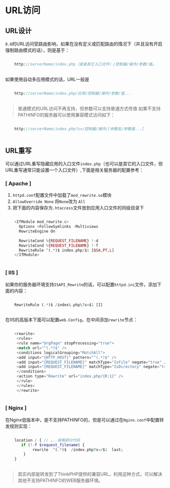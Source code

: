 # URL访问

## URL设计
`8.0`的URL访问受路由影响，如果在没有定义或匹配路由的情况下（并且没有开启强制路由模式的话），则是基于：
```php

    http://serverName/index.php（或者其它入口文件）/控制器/操作/参数/值…
    

```
如果使用自动多应用模式的话，URL一般是
```php

    http://serverName/index.php/应用/控制器/操作/参数/值...
    

```
> 普通模式的URL访问不再支持，但参数可以支持普通方式传值
如果不支持PATHINFO的服务器可以使用兼容模式访问如下：
```php

    http://serverName/index.php?s=/控制器/操作/[参数名/参数值...]
    

```
## URL重写
可以通过URL重写隐藏应用的入口文件`index.php`（也可以是其它的入口文件，但URL重写通常只能设置一个入口文件）,下面是相关服务器的配置参考：
### [ Apache ]
  1. `httpd.conf`配置文件中加载了`mod_rewrite.so`模块
  2. `AllowOverride None` 将`None`改为 `All`
  3. 把下面的内容保存为`.htaccess`文件放到应用入口文件的同级目录下


```php

    <IfModule mod_rewrite.c>
      Options +FollowSymlinks -Multiviews
      RewriteEngine On
    
      RewriteCond %{REQUEST_FILENAME} !-d
      RewriteCond %{REQUEST_FILENAME} !-f
      RewriteRule ^(.*)$ index.php/$1 [QSA,PT,L]
    </IfModule>
    

```
### [ IIS ]
如果你的服务器环境支持`ISAPI_Rewrite`的话，可以配置`httpd.ini`文件，添加下面的内容：
```php

    RewriteRule (.*)$ /index\.php\?s=$1 [I]
    

```
在IIS的高版本下面可以配置`web.Config`，在中间添加`rewrite`节点：
```php

    <rewrite>
     <rules>
     <rule name="OrgPage" stopProcessing="true">
     <match url="^(.*)$" />
     <conditions logicalGrouping="MatchAll">
     <add input="{HTTP_HOST}" pattern="^(.*)$" />
     <add input="{REQUEST_FILENAME}" matchType="IsFile" negate="true" />
     <add input="{REQUEST_FILENAME}" matchType="IsDirectory" negate="true" />
     </conditions>
     <action type="Rewrite" url="index.php/{R:1}" />
     </rule>
     </rules>
     </rewrite>
    

```
### [ Nginx ]
在Nginx低版本中，是不支持PATHINFO的，但是可以通过在`Nginx.conf`中配置转发规则实现：
```php

    location / { // …..省略部分代码
       if (!-f $request_filename) {
       		rewrite  ^(.*)$  /index.php?s=/$1  last;
        }
    }
    

```
> 其实内部是转发到了ThinkPHP提供的兼容URL，利用这种方式，可以解决其他不支持PATHINFO的WEB服务器环境。
